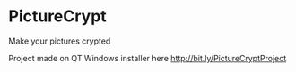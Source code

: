 # PictureCrypt
Make your pictures crypted

Project made on QT
Windows installer here http://bit.ly/PictureCryptProject
